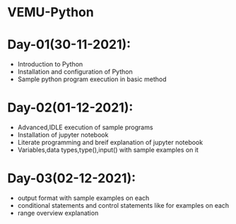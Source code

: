 # VEMU-Python

# Day-01(30-11-2021):
  - Introduction to Python
  - Installation and configuration of Python
  - Sample python program execution in basic method
# Day-02(01-12-2021):
  - Advanced,IDLE execution of sample programs
  - Installation of jupyter notebook
  - Literate programming and breif explanation of jupyter notebook
  - Variables,data types,type(),input() with sample examples on it
# Day-03(02-12-2021):
  - output format with sample examples on each
  - conditional statements and control statements like for examples on each
  - range overview explanation
